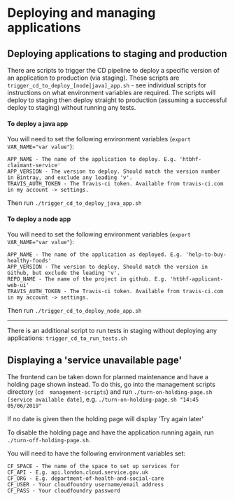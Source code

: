 # Deploying and managing applications

## Deploying applications to staging and production
There are scripts to trigger the CD pipeline to deploy a specific version of an application to production (via staging).
These scripts are `trigger_cd_to_deploy_[node|java]_app.sh` - see individual scripts for instructions on what environment variables are required.
The scripts will deploy to staging then deploy straight to production (assuming a successful deploy to staging) without running any tests.

#### To deploy a java app
You will need to set the following environment variables (`export VAR_NAME="var value"`):
```
APP_NAME - The name of the application to deploy. E.g. 'htbhf-claimant-service'
APP_VERSION - The version to deploy. Should match the version number in Bintray, and exclude any leading 'v'.
TRAVIS_AUTH_TOKEN - The Travis-ci token. Available from travis-ci.com in my account -> settings.
```
Then run `./trigger_cd_to_deploy_java_app.sh`

#### To deploy a node app
You will need to set the following environment variables (`export VAR_NAME="var value"`):
```
APP_NAME - The name of the application as deployed. E.g. 'help-to-buy-healthy-foods'
APP_VERSION - The version to deploy. Should match the version in Github, but exclude the leading 'v'.
REPO_NAME - The name of the project in github. E.g. 'htbhf-applicant-web-ui'
TRAVIS_AUTH_TOKEN - The Travis-ci token. Available from travis-ci.com in my account -> settings.
```
Then run `./trigger_cd_to_deploy_node_app.sh`

----
There is an additional script to run tests in staging without deploying any applications: `trigger_cd_to_run_tests.sh`

## Displaying a 'service unavailable page'
The frontend can be taken down for planned maintenance and have a holding page shown instead. To do this, go into the 
management scripts directory (`cd  management-scripts`) and run `./turn-on-holding-page.sh [service available date]`, 
e.g. `./turn-on-holding-page.sh "14:45 05/06/2019"` 

If no date is given then the holding page will display 'Try again later'

To disable the holding page and have the application running again, run `./turn-off-holding-page.sh`.

You will need to have the following environment variables set:
```
CF_SPACE - The name of the space to set up services for
CF_API - E.g. api.london.cloud.service.gov.uk
CF_ORG - E.g. department-of-health-and-social-care
CF_USER - Your cloudfoundry username/email address
CF_PASS - Your cloudfoundry password
```
